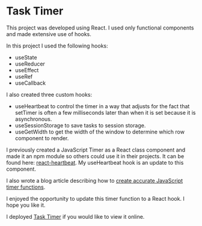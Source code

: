 # Task Timer

This project was developed using React. I used only functional components and made extensive use of hooks.

In this project I used the following hooks:
- useState
- useReducer
- useEffect
- useRef
- useCallback

I also created three custom hooks:

- useHeartbeat to control the timer in a way that adjusts for the fact that setTimer is often a few milliseconds later than when it is set because it is asynchronous.
- useSessionStorage to save tasks to session storage.
- useGetWidth to get the width of the window to determine which row component to render.

I previously created a JavaScript Timer as a React class component and made it an npm module so others could use it in their projects. It can be found here: [react-heartbeat](https://www.npmjs.com/package/react-heartbeat). My useHeartbeat hook is an update to this component.

I also wrote a blog article describing how to [create accurate JavaScript timer functions](https://medium.com/@sayes2x/creating-an-accurate-javascript-timer-function-in-react-255f3f5cf50c).

I enjoyed the opportunity to update this timer function to a React hook. I hope you like it.

I deployed [Task Timer](https://sayes2x-task-timer.netlify.com) if you would like to view it online.
